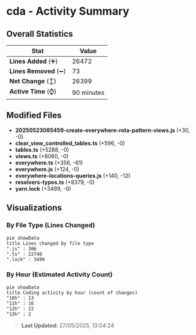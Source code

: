# cda - Activity Summary 

## Overall Statistics

| Stat                   | Value                                                             |
| ---------------------- | ----------------------------------------------------------------- |
| **Lines Added** (➕)   | 26472                                          |
| **Lines Removed** (➖) | 73                                        |
| **Net Change** (↕)    | 26399                |
| **Active Time** (⌚)   | 90 minutes |


## Modified Files
- **20250523085459-create-everywhere-rota-pattern-views.js** (+30, -0)
- **clear_view_controlled_tables.ts** (+596, -0)
- **tables.ts** (+5288, -0)
- **views.ts** (+8060, -0)
- **everywhere.ts** (+356, -61)
- **everywhere.js** (+124, -0)
- **everywhere-locations-queries.js** (+140, -12)
- **resolvers-types.ts** (+8379, -0)
- **yarn.lock** (+3499, -0)

## Visualizations

### By File Type (Lines Changed)

```mermaid
pie showData
title Lines changed by file type
".js" : 306
".ts" : 22740
".lock" : 3499
```

### By Hour (Estimated Activity Count)

```mermaid
pie showData
title Coding activity by hour (count of changes)
"10h" : 13
"11h" : 16
"12h" : 22
"13h" : 2
```


> **Last Updated:** 27/05/2025, 13:04:24
